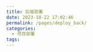 ```yaml
---
title: 后端部署
date: 2023-10-22 17:02:46
permalink: /pages/deploy_back/
categories:
  - 项目部署
tags:
---
```

